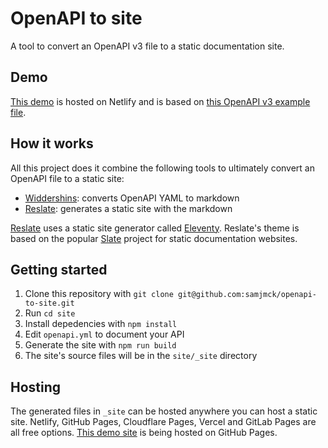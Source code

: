 # OpenAPI to site

A tool to convert an OpenAPI v3 file to a static documentation site.

## Demo

[This demo](https://openapi-to-site.netlify.app) is hosted on Netlify and is based on [this OpenAPI v3 example file](https://raw.githubusercontent.com/OAI/OpenAPI-Specification/main/examples/v3.0/petstore.yaml).

## How it works

All this project does it combine the following tools to ultimately convert an OpenAPI file to a static site:
- [Widdershins](https://github.com/Mermade/widdershins): converts OpenAPI YAML to markdown
- [Reslate](https://github.com/Mermade/reslate): generates a static site with the markdown

[Reslate](https://github.com/Mermade/reslate) uses a static site generator called [Eleventy](https://www.11ty.dev). Reslate's theme is based on the popular [Slate](https://github.com/slatedocs/slate) project for static documentation websites.

## Getting started

1. Clone this repository with `git clone git@github.com:samjmck/openapi-to-site.git`
2. Run `cd site`
3. Install depedencies with `npm install`
4. Edit `openapi.yml` to document your API
5. Generate the site with `npm run build`
6. The site's source files will be in the `site/_site` directory

## Hosting

The generated files in `_site` can be hosted anywhere you can host a static site. Netlify, GitHub Pages, Cloudflare Pages, Vercel and GitLab Pages are all free options. [This demo site]() is being hosted on GitHub Pages.
